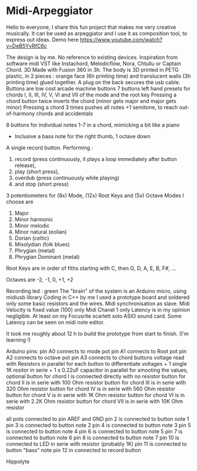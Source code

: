 # Midi-Arpeggiator

Hello to everyone, I share this fun project that makes me very creative musically. It can be used as arpeggiator and I use it as composition tool, to express out ideas.
Demo here https://www.youtube.com/watch?v=DeB5YvRfC6c

The design is by me. 
No reference to existing devices. 
Inspiration from software midi VST like Instachord, Melodicflow, Nora, Chtullu or Captain Chord.
3D Made with Fusion 360 in 3h.
The body is 3D printed in PETG plastic, in 2 pieces : orange face (6h printing time) and translucent walls (3h printing time) glued together. A plug on the back secures the usb cable.
Buttons are low cost arcade machine buttons
7 buttons left hand presets for chords I, II, III, IV, V, VI and VII of the mode and the root key
  Pressing a chord button twice inverts the chord (minor gets major and major gets minor)
  Pressing a chord 3 times pushes all notes +1 semitone, to reach out-of-harmony chords and accidentals

8 buttons for individual notes 1-7 in a chord, mimicking a bit like a piano 
  + Inclusive a bass note for the right thumb, 1 octave down

A single record button. Performing :
  1. record (press continuously, it plays a loop immediately after button release), 
  2. play (short press), 
  3. overdub (press continuously while playing) 
  4. and stop (short press) 

3 potentiometers for (8x) Mode, (12x) Root Keys and (5x) Octave
  Modes I choose are 
  1. Major
  2. Minor harmonic
  3. Minor melodic
  4. Minor natural (eolian)
  5. Dorian (celtic)
  6. Mixolydian (folk blues)
  7. Phrygian (metal)
  8. Phrygian Dominant (metal)

  Root Keys are 
    in order of fiths starting with C, then G, D, A, E, B, F#, ...

  Octaves are 
    -2, -1, 0, +1, +2

Recording led : green
The "brain" of the system is an Arduino micro, using midiusb library
Coding in C++ by me
I used a prototype board and soldered only some basic resistors and the wires.
Midi synchronisation as slave. 
Midi Velocity is fixed value (100) only
Midi Chanel 1 only
Latency is in my opinion negligible. At least on my Focusrite scarlett solo ASIO sound card. Some Latency can be seen on midi note editor.

It took me roughly about 12 h to build the prototype from start to finish. (I'm learning !)

Arduino pins:
pin A0 connects to mode pot
pin A1 connects to Root pot
pin A2 connects to octave pot
pin A3 connects to chord buttons voltage read with Resistors in parallel for each button to differentiate voltages + 1 single 1K resitor in serie + 1 x 0.22uF capacitor in parallel for smooting the values, optional
  button for chord I is connected directly with no resistor
  button for chord II is in serie with 100 Ohm resistor
  button for chord III is in serie with 320 Ohm resistor
  button for chord IV is in serie with 560 Ohm resistor
  button for chord V is in serie with 1K Ohm resistor
  button for chord VI is in serie with 2.2K Ohm resistor
  button for chord VII is in serie with 10K Ohm resistor

all pots connected to pin AREF and GND
pin 2 is connected to button note 1 
pin 3 is connected to button note 2
pin 4 is connected to button note 3
pin 5 is connected to button note 4
pin 6 is connected to button note 5
pin 7 is connected to button note 6
pin 8 is connected to button note 7
pin 10 is connected to LED in serie with resistor (probably 1K)
pin 11 is connected to button "bass" note
pin 12 in connected to record button



Hippolyte
